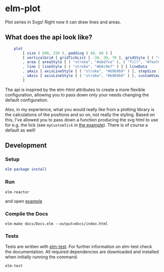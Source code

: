 # elm-plot

Plot series in Svgs! Right now it can draw lines and areas.

## What does the api look like?

```elm
	plot
        [ size ( 600, 250 ), padding ( 40, 60 ) ]
        [ verticalGrid [ gridTickList [ -30, 30, 70 ], gridStyle [ ( "stroke", "#e2e2e2" ) ] ]
        , area [ areaStyle [ ( "stroke", "#e6d7ce" ), ( "fill", "#feefe5" ) ] ] areaData
        , line [ lineStyle [ ( "stroke", "#b6c9ef" ) ] ] lineData
        , yAxis [ axisLineStyle [ ( "stroke", "#b9b9b9" ) ], stepSize 20, customViewLabel customLabelY ]
        , xAxis [ axisLineStyle [ ( "stroke", "#b9b9b9" ) ], customViewTick customTick, customViewLabel customLabelX ]
        ]
```

The api is inspired by the elm-html attributes to create a more flexible configuration, allowing you
to pass down only your needs changing the default configuration.

Also, in my experience, what you would really like from a plotting library is the calculations
of the positions and so on, not really the styling. Based on this, I've allowed you to pass down a function producing
the svg html to use for e.g. the tick (see `myCustomTick` in [the example](https://github.com/terezka/elm-plot/blob/master/examples/PlotExample.elm)). There is of course a default as well!

## Development

### Setup

```elm
elm package install
```

### Run

```
elm-reactor
```

and open [example](http://localhost:8000/examples/PlotExample.elm)

### Compile the Docs

```
elm-make docs/Docs.elm --output=docs/index.html
```

### Tests

Tests are written with [elm-test](https://github.com/elm-community/elm-test).
For further information on elm-test check the documentation.
All required dependencies are downloaded and installed when initially running the command.

```
elm-test
```

